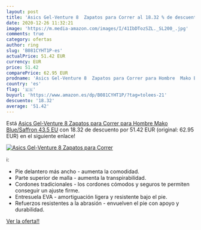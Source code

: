 ```yaml
---
layout: post
title: 'Asics Gel-Venture 8  Zapatos para Correr al 18.32 % de descuento'
date: 2020-12-26 11:32:21
image: 'https://m.media-amazon.com/images/I/41IbDTozSZL._SL200_.jpg'
comments: true
category: ofertas
author: ring
slug: 'B081CYHT1P-es'
actualPrice: 51.42 EUR
currency: EUR
price: 51.42
comparePrice: 62.95 EUR
prodname: 'Asics Gel-Venture 8  Zapatos para Correr para Hombre  Mako Blue/Saffron  43.5 EU'
country: 'es'
flag: '🇪🇸'
buyurl: 'https://www.amazon.es/dp/B081CYHT1P/?tag=tolees-21'
descuento: '18.32'
average: '51.42'
---
```


Está [Asics Gel-Venture 8  Zapatos para Correr para Hombre  Mako Blue/Saffron  43.5 EU](https://www.amazon.es/dp/B081CYHT1P/?tag=tolees-21) con 18.32 de descuento por 51.42 EUR (original: 62.95 EUR) en el siguiente enlace!

[![Asics Gel-Venture 8  Zapatos para Correr](https://m.media-amazon.com/images/I/41IbDTozSZL._SL200_.jpg)](https://www.amazon.es/dp/B081CYHT1P/?tag=tolees-21)

ℹ️:

- Pie delantero más ancho - aumenta la comodidad.
- Parte superior de malla - aumenta la transpirabilidad.
- Cordones tradicionales - los cordones cómodos y seguros te permiten conseguir un ajuste firme.
- Entresuela EVA - amortiguación ligera y resistente bajo el pie.
- Refuerzos resistentes a la abrasión - envuelven el pie con apoyo y durabilidad.

[Ver la oferta!!](https://www.amazon.es/dp/B081CYHT1P/?tag=tolees-21)
